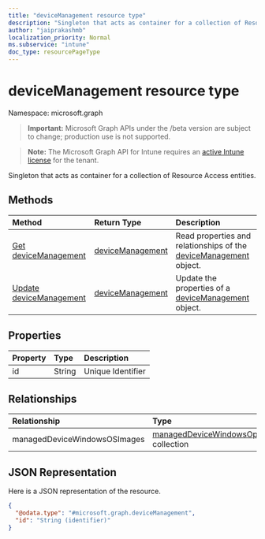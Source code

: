 ```yaml
---
title: "deviceManagement resource type"
description: "Singleton that acts as container for a collection of Resource Access entities."
author: "jaiprakashmb"
localization_priority: Normal
ms.subservice: "intune"
doc_type: resourcePageType
---
```


# deviceManagement resource type

Namespace: microsoft.graph
> **Important:** Microsoft Graph APIs under the /beta version are subject to change; production use is not supported.

> **Note:** The Microsoft Graph API for Intune requires an [active Intune license](https://go.microsoft.com/fwlink/?linkid=839381) for the tenant.


Singleton that acts as container for a collection of Resource Access entities.

## Methods
|Method|Return Type|Description|
|:---|:---|:---|
|[Get deviceManagement](../api/intune-osprovisioninggraphservice-devicemanagement-get.md)|[deviceManagement](../resources/intune-osprovisioninggraphservice-devicemanagement.md)|Read properties and relationships of the [deviceManagement](../resources/intune-osprovisioninggraphservice-devicemanagement.md) object.|
|[Update deviceManagement](../api/intune-osprovisioninggraphservice-devicemanagement-update.md)|[deviceManagement](../resources/intune-osprovisioninggraphservice-devicemanagement.md)|Update the properties of a [deviceManagement](../resources/intune-osprovisioninggraphservice-devicemanagement.md) object.|

## Properties
|Property|Type|Description|
|:---|:---|:---|
|id|String|Unique Identifier|

## Relationships
|Relationship|Type|Description|
|:---|:---|:---|
|managedDeviceWindowsOSImages|[managedDeviceWindowsOperatingSystemImage](../resources/intune-osprovisioninggraphservice-manageddevicewindowsoperatingsystemimage.md) collection|A list of ManagedDeviceWindowsOperatingSystemImages|

## JSON Representation
Here is a JSON representation of the resource.
<!-- {
  "blockType": "resource",
  "keyProperty": "id",
  "@odata.type": "microsoft.graph.deviceManagement"
}
-->
``` json
{
  "@odata.type": "#microsoft.graph.deviceManagement",
  "id": "String (identifier)"
}
```
